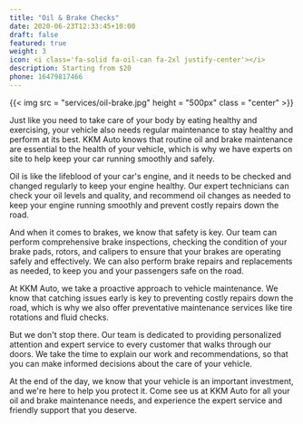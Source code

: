 ```yaml
---
title: "Oil & Brake Checks"
date: 2020-06-23T12:33:45+10:00
draft: false
featured: true
weight: 3
icon: <i class='fa-solid fa-oil-can fa-2xl justify-center'></i>
description: Starting from $20
phone: 16479817466
---
```

{{< img src = "services/oil-brake.jpg" height = "500px" class = "center" >}}

Just like you need to take care of your body by eating healthy and exercising, your vehicle also needs regular maintenance to stay healthy and perform at its best. KKM Auto knows that routine oil and brake maintenance are essential to the health of your vehicle, which is why we have experts on site to help keep your car running smoothly and safely.  

Oil is like the lifeblood of your car's engine, and it needs to be checked and changed regularly to keep your engine healthy. Our expert technicians can check your oil levels and quality, and recommend oil changes as needed to keep your engine running smoothly and prevent costly repairs down the road.  

And when it comes to brakes, we know that safety is key. Our team can perform comprehensive brake inspections, checking the condition of your brake pads, rotors, and calipers to ensure that your brakes are operating safely and effectively. We can also perform brake repairs and replacements as needed, to keep you and your passengers safe on the road.  

At KKM Auto, we take a proactive approach to vehicle maintenance. We know that catching issues early is key to preventing costly repairs down the road, which is why we also offer preventative maintenance services like tire rotations and fluid checks.  

But we don't stop there. Our team is dedicated to providing personalized attention and expert service to every customer that walks through our doors. We take the time to explain our work and recommendations, so that you can make informed decisions about the care of your vehicle.  

At the end of the day, we know that your vehicle is an important investment, and we're here to help you protect it. Come see us at KKM Auto for all your oil and brake maintenance needs, and experience the expert service and friendly support that you deserve.  